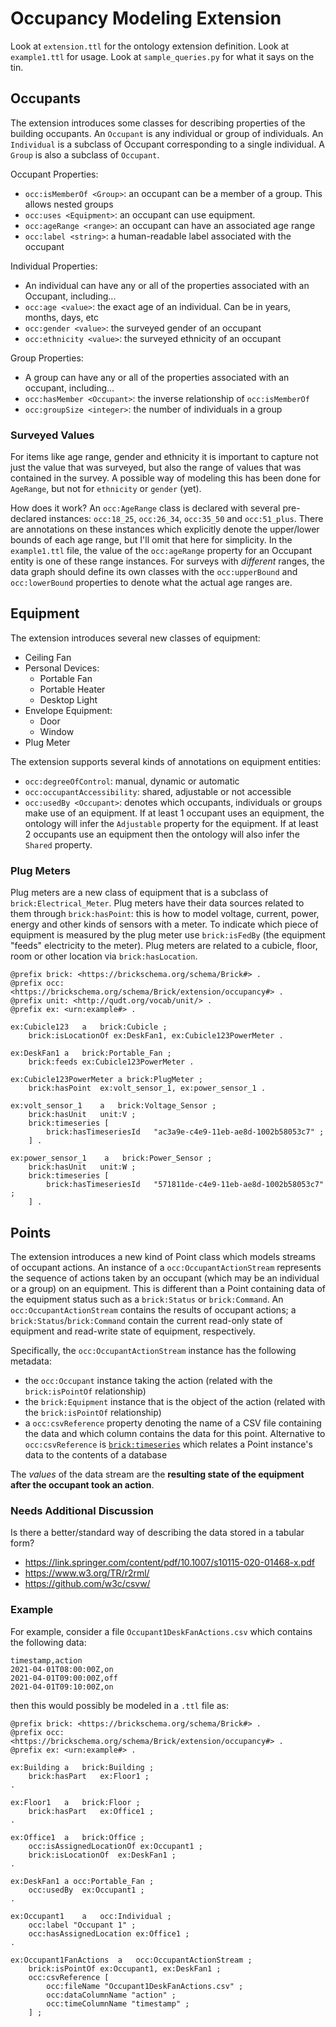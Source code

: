 # Occupancy Modeling Extension

Look at `extension.ttl` for the ontology extension definition. Look at `example1.ttl` for usage. Look at `sample_queries.py` for what it says on the tin.

## Occupants

The extension introduces some classes for describing properties of the building occupants. An `Occupant` is any individual or group of individuals. An `Individual` is a subclass of Occupant corresponding to a single individual. A `Group` is also a subclass of `Occupant`.

Occupant Properties:
- `occ:isMemberOf <Group>`: an occupant can be a member of a group. This allows nested groups
- `occ:uses <Equipment>`: an occupant can use equipment.
- `occ:ageRange <range>`: an occupant can have an associated age range
- `occ:label <string>`: a human-readable label associated with the occupant

Individual Properties:
- An individual can have any or all of the properties associated with an Occupant, including...
- `occ:age <value>`: the exact age of an individual. Can be in years, months, days, etc
- `occ:gender <value>`: the surveyed gender of an occupant
- `occ:ethnicity <value>`: the surveyed ethnicity of an occupant

Group Properties:
- A group can have any or all of the properties associated with an occupant, including...
- `occ:hasMember <Occupant>`: the inverse relationship of `occ:isMemberOf`
- `occ:groupSize <integer>`: the number of individuals in a group

### Surveyed Values

For items like age range, gender and ethnicity it is important to capture not just the value that was surveyed, but also the range of values that was contained in the survey. A possible way of modeling this has been done for `AgeRange`, but not for `ethnicity` or `gender` (yet).

How does it work? An `occ:AgeRange` class is declared with several pre-declared instances: `occ:18_25`, `occ:26_34`, `occ:35_50` and `occ:51_plus`. There are annotations on these instances which explicitly denote the upper/lower bounds of each age range, but I'll omit that here for simplicity. In the `example1.ttl` file, the value of the `occ:ageRange` property for an Occupant entity is one of these range instances. For surveys with *different* ranges, the data graph should define its own classes with the `occ:upperBound` and `occ:lowerBound` properties to denote what the actual age ranges are.

## Equipment

The extension introduces several new classes of equipment:

- Ceiling Fan
- Personal Devices:
    - Portable Fan
    - Portable Heater
    - Desktop Light
- Envelope Equipment:
    - Door
    - Window
- Plug Meter

The extension supports several kinds of annotations on equipment entities:
- `occ:degreeOfControl`: manual, dynamic or automatic
- `occ:occupantAccessibility`: shared, adjustable or not accessible
- `occ:usedBy <Occupant>`: denotes which occupants, individuals or groups make use of an equipment. If at least 1 occupant uses an equipment, the ontology will infer the `Adjustable` property for the equipment. If at least 2 occupants use an equipment then the ontology will also infer the `Shared` property.

### Plug Meters

Plug meters are a new class of equipment that is a subclass of `brick:Electrical_Meter`. Plug meters have their data sources related to them through `brick:hasPoint`: this is how to model voltage, current, power, energy and other kinds of sensors with a meter. To indicate which piece of equipment is measured by the plug meter use `brick:isFedBy` (the equipment "feeds" electricity to the meter). Plug meters are related to a cubicle, floor, room or other location via `brick:hasLocation`.

```ttl
@prefix brick: <https://brickschema.org/schema/Brick#> .
@prefix occ: <https://brickschema.org/schema/Brick/extension/occupancy#> .
@prefix unit: <http://qudt.org/vocab/unit/> .
@prefix ex: <urn:example#> .

ex:Cubicle123   a   brick:Cubicle ;
    brick:isLocationOf ex:DeskFan1, ex:Cubicle123PowerMeter .

ex:DeskFan1 a   brick:Portable_Fan ;
    brick:feeds ex:Cubicle123PowerMeter .

ex:Cubicle123PowerMeter a brick:PlugMeter ;
    brick:hasPoint  ex:volt_sensor_1, ex:power_sensor_1 .

ex:volt_sensor_1    a   brick:Voltage_Sensor ;
    brick:hasUnit   unit:V ;
    brick:timeseries [
        brick:hasTimeseriesId   "ac3a9e-c4e9-11eb-ae8d-1002b58053c7" ;
    ] .

ex:power_sensor_1    a   brick:Power_Sensor ;
    brick:hasUnit   unit:W ;
    brick:timeseries [
        brick:hasTimeseriesId   "571811de-c4e9-11eb-ae8d-1002b58053c7" ;
    ] .
```

## Points

The extension introduces a new kind of Point class which models streams of occupant actions. An instance of a `occ:OccupantActionStream` represents the sequence of actions taken by an occupant (which may be an individual or a group) on an equipment. This is different than a Point containing data of the equipment status such as a `brick:Status` or `brick:Command`. An `occ:OccupantActionStream` contains the results of occupant actions; a `brick:Status`/`brick:Command` contain the current read-only state of equipment  and read-write state of equipment, respectively.

Specifically, the `occ:OccupantActionStream` instance has the following metadata:
- the `occ:Occupant` instance taking the action (related with the `brick:isPointOf` relationship)
- the `brick:Equipment` instance that is the object of the action (related with the `brick:isPointOf` relationship)
- a `occ:csvReference` property denoting the name of a CSV file containing the data and which column contains the data for this point. Alternative to `occ:csvReference` is [`brick:timeseries`](https://docs.brickschema.org/metadata/timeseries-storage.html) which relates a Point instance's data to the contents of a database

The *values* of the data stream are the **resulting state of the equipment after the occupant took an action**.

### Needs Additional Discussion

Is there a better/standard way of describing the data stored in a tabular form?

- https://link.springer.com/content/pdf/10.1007/s10115-020-01468-x.pdf
- https://www.w3.org/TR/r2rml/
- https://github.com/w3c/csvw/

### Example

For example, consider a file `Occupant1DeskFanActions.csv` which contains the following data:

```
timestamp,action
2021-04-01T08:00:00Z,on
2021-04-01T09:00:00Z,off
2021-04-01T09:10:00Z,on
```

then this would possibly be modeled in a `.ttl` file as:

```ttl
@prefix brick: <https://brickschema.org/schema/Brick#> .
@prefix occ: <https://brickschema.org/schema/Brick/extension/occupancy#> .
@prefix ex: <urn:example#> .

ex:Building a   brick:Building ;
    brick:hasPart   ex:Floor1 ;
.

ex:Floor1   a   brick:Floor ;
    brick:hasPart   ex:Office1 ;
.

ex:Office1  a   brick:Office ;
    occ:isAssignedLocationOf ex:Occupant1 ;
    brick:isLocationOf  ex:DeskFan1 ;
.

ex:DeskFan1 a occ:Portable_Fan ;
    occ:usedBy  ex:Occupant1 ;
.

ex:Occupant1    a   occ:Individual ;
    occ:label "Occupant 1" ;
    occ:hasAssignedLocation ex:Office1 ;
.

ex:Occupant1FanActions  a   occ:OccupantActionStream ;
    brick:isPointOf ex:Occupant1, ex:DeskFan1 ;
    occ:csvReference [
        occ:fileName "Occupant1DeskFanActions.csv" ;
        occ:dataColumnName "action" ;
        occ:timeColumnName "timestamp" ;
    ] ;

```
